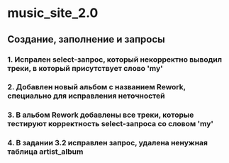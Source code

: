 # music_site_2.0
## Создание, заполнение и запросы

### 1. Испрален select-запрос, который некорректно выводил треки, в который присутствует слово 'my'
### 2. Добавлен новый альбом с названием Rework, специально для исправления неточностей
### 3. В альбом Rework добавлены все треки, которые тестируют корректность select-запроса со словом 'my'
### 4. В задании 3.2 исправлен запрос, удалена ненужная таблица artist_album

